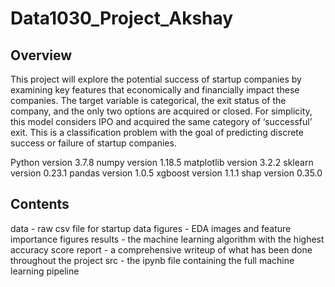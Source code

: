 # Data1030_Project_Akshay 

## Overview

This project will explore the potential success of startup companies by examining key features that economically and financially impact these companies. The target variable is categorical, the exit status of the company, and the only two options are acquired or closed. For simplicity, this model considers IPO and acquired the same category of ‘successful’ exit. This is a classification problem with the goal of predicting discrete success or failure of startup companies. 

Python version 3.7.8
numpy version 1.18.5
matplotlib version 3.2.2
sklearn version 0.23.1
pandas version 1.0.5
xgboost version 1.1.1
shap version 0.35.0

## Contents
data - raw csv file for startup data
figures - EDA images and feature importance figures
results - the machine learning algorithm with the highest accuracy score
report - a comprehensive writeup of what has been done throughout the project
src - the ipynb file containing the full machine learning pipeline

